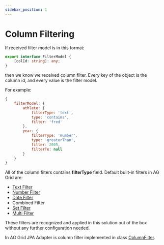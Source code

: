 ```yaml
---
sidebar_position: 1
---
```


# Column Filtering
If received filter model is in this format:
```typescript title="Column Filter format"
export interface FilterModel {
    [colId: string]: any;
}
```
then we know we received column filter.
Every key of the object is the column id, and every value is the filter model.

For example:
```javascript title="Example of column filter model from AG Grid documentation"
{
    filterModel: {
        athlete: {
            filterType: 'text',
            type: 'contains',
            filter: 'fred'
        },
        year: {
            filterType: 'number',
            type: 'greaterThan',
            filter: 2005,
            filterTo: null
        }
    }
}
```

All of the column filters contains **filterType** field.
Default built-in filters in AG Grid are:
- [Text Filter](https://ag-grid.com/angular-data-grid/filter-text/)
- [Number Filter](https://ag-grid.com/angular-data-grid/filter-number/)
- [Date Filter](https://ag-grid.com/angular-data-grid/filter-date/)
- Combined Filter
- [Set Filter](https://ag-grid.com/angular-data-grid/filter-set/)
- [Multi Filter](https://ag-grid.com/angular-data-grid/filter-multi/)

These filters are recognized and applied in this solution out of the box without any further configuration needed.

In AG Grid JPA Adapter is column filter implemented in class [ColumnFilter](https://github.com/smolcan/ag-grid-jpa-adapter/blob/main/src/main/java/io/github/smolcan/aggrid/jpa/adapter/filter/simple/ColumnFilter.java).
